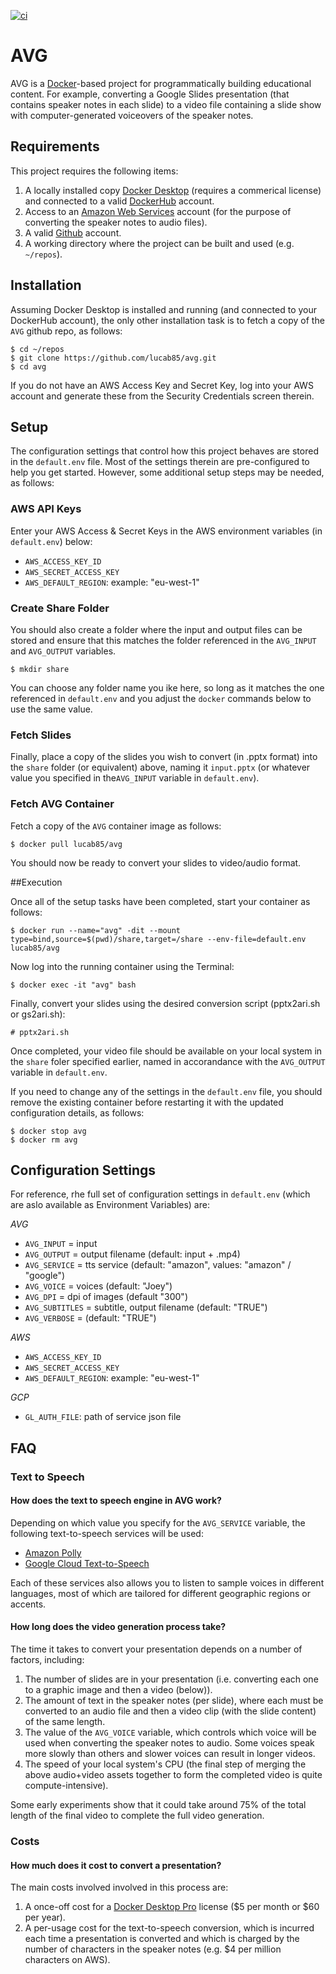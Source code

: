 [![ci](https://github.com/lucab85/avg/actions/workflows/ci.yml/badge.svg)](https://github.com/lucab85/avg/actions/workflows/ci.yml)
# AVG

AVG is a [Docker](https://www.docker.com/)-based project for
programmatically building educational content. For example, converting a Google Slides presentation (that contains speaker notes in each slide) to a video file containing a slide show with computer-generated voiceovers of the speaker notes.

## Requirements
This project requires the following items:

1. A locally installed copy [Docker Desktop](https://docs.docker.com/install) (requires a commerical license) and connected to a valid [DockerHub](https://hub.docker.com) account.
2. Access to an [Amazon Web Services](https://aws.amazon.com) account (for the purpose of converting the speaker notes to audio files).
3. A valid [Github](https://github.com) account.
4. A working directory where the project can be built and used (e.g. `~/repos`).

## Installation

Assuming Docker Desktop is installed and running (and connected to your DockerHub account), the only other installation task is to fetch a copy of the `AVG` github repo, as follows:

```
$ cd ~/repos
$ git clone https://github.com/lucab85/avg.git
$ cd avg
```

If you do not have an AWS Access Key and Secret Key, log into your AWS account and generate these from the Security Credentials screen therein.

## Setup

The configuration settings that control how this project behaves are stored in the `default.env` file. Most of the settings therein are pre-configured to help you get started. However, some additional setup steps may be needed, as follows:

### AWS API Keys

Enter your AWS Access & Secret Keys in the AWS environment variables (in `default.env`) below:

* `AWS_ACCESS_KEY_ID`
* `AWS_SECRET_ACCESS_KEY`
* `AWS_DEFAULT_REGION`: example: "eu-west-1"

### Create Share Folder

You should also create a folder where the input and output files can be stored and ensure that this matches the folder referenced in the `AVG_INPUT` and `AVG_OUTPUT` variables.

```
$ mkdir share
```

You can choose any folder name you ike here, so long as it matches the one referenced in `default.env` and you adjust the `docker` commands below to use the same value.

### Fetch Slides

Finally, place a copy of the slides you wish to convert (in .pptx format) into the `share` folder (or equivalent) above, naming it `input.pptx` (or whatever value you specified in the ​​`AVG_INPUT` variable in `default.env`).


### Fetch AVG Container
Fetch a copy of the `AVG` container image as follows:

```
$ docker pull lucab85/avg
```

You should now be ready to convert your slides to video/audio format.

##Execution

Once all of the setup tasks have been completed, start your container as follows:

```
$ docker run --name="avg" -dit --mount type=bind,source=$(pwd)/share,target=/share --env-file=default.env lucab85/avg
```

Now log into the running container using the Terminal:

```
$ docker exec -it "avg" bash
```

Finally, convert your slides using the desired conversion script (pptx2ari.sh or gs2ari.sh):

```
# pptx2ari.sh
```

Once completed, your video file should be available on your local system in the `share` foler specified earlier, named in accorandance with the `AVG_OUTPUT` variable in `default.env`.

If you need to change any of the settings in the `default.env` file, you should remove the existing container before restarting it with the updated configuration details, as follows:

```
$ docker stop avg
$ docker rm avg
```

## Configuration Settings

For reference, rhe full set of configuration settings in `default.env` (which are aslo available as Environment Variables) are:

*AVG*

* `AVG_INPUT` = input
* `AVG_OUTPUT` = output filename (default: input + .mp4)
* `AVG_SERVICE` = tts service (default: "amazon", values: "amazon" / "google")
* `AVG_VOICE` = voices (default: "Joey")
* `AVG_DPI` = dpi of images (default "300")
* `AVG_SUBTITLES` = subtitle, output filename (default: "TRUE")
* `AVG_VERBOSE` = (default: "TRUE")

*AWS*

* `AWS_ACCESS_KEY_ID`
* `AWS_SECRET_ACCESS_KEY`
* `AWS_DEFAULT_REGION`: example: "eu-west-1"

*GCP*

* `GL_AUTH_FILE`: path of service json file

## FAQ

### Text to Speech

#### How does the text to speech engine in AVG work?

Depending on which value you specify for the `AVG_SERVICE` variable, the following text-to-speech services will be used:

* [Amazon Polly](https://docs.aws.amazon.com/polly)
* [Google Cloud Text-to-Speech](https://cloud.google.com/text-to-speech)

Each of these services also allows you to listen to sample voices in different languages, most of which are tailored for different geographic regions or accents.

#### How long does the video generation process take?

The time it takes to convert your presentation depends on a number of factors, including:

1. The number of slides are in your presentation (i.e. converting each one to a graphic image and then a video (below)).
2. The amount of text in the speaker notes (per slide), where each must be converted to an audio file and then a video clip (with the slide content) of the same length.
3. The value of the `AVG_VOICE` variable, which controls which voice will be used when converting the speaker notes to audio. Some voices speak more slowly than others and slower voices can result in longer videos.
4. The speed of your local system's CPU (the final step of merging the above audio+video assets together to form the completed video is quite compute-intensive).

Some early experiments show that it could take around 75% of the total length of the final video to complete the full video generation.

### Costs

#### How much does it cost to convert a presentation?

The main costs involved involved in this process are:

1. A once-off cost for a [Docker Desktop Pro](https://www.docker.com/pricing) license ($5 per month or $60 per year).
2. A per-usage cost for the text-to-speech conversion, which is incurred each time a presentation is converted and which is charged by the number of characters in the speaker notes (e.g. $4 per million characters on AWS).